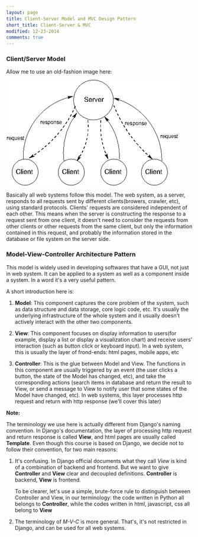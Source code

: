 ```yaml
---
layout: page
title: Client-Server Model and MVC Design Pattern
short_title: Client-Server & MVC
modified: 12-23-2014
comments: true
---
```


### Client/Server Model

Allow me to use an old-fashion image here:

![Image](/resource/clientserver.png)

Basically all web systems follow this model. The web system, as a server, responds to all requests sent by different clients(browers, crawler, etc), using standard protocols. Clients' requests are considered independent of each other. This means when the server is constructing the response to a request sent from one client, it doesn't need to consider the requests from other clients or other requests from the same client, but only the information contained in this request, and probably the information stored in the database or file system on the server side.

### Model-View-Controller Architecture Pattern

This model is widely used in developing softwares that have a GUI, not just in web system. It can be applied to a system as well as a component inside a system. In a word it's a very useful pattern.

A short introduction here is:

1.  **Model**: This component captures the core problem of the system, such as data structure and data storage, core logic code, etc. It's usually the underlying infrastructure of the whole system and it usually doesn't actively interact with the other two components.

2.  **View**: This component focuses on display information to users(for example, display a list or display a visualization chart) and receive users' interaction (such as button click or keyboard input). In a web system, this is usually the layer of frond-ends: html pages, mobile apps, etc

3.  **Controller**: This is the glue between Model and View. The functions in this component are usually triggered by an event (the user clicks a button, the state of the Model has changed, etc), and take the corresponding actions (search items in database and return the result to View, or send a message to View to notify user that some states of the Model have changed, etc). In web systems, this layer processes http request and return with http response (we'll cover this later)

**Note:**

The terminology we use here is actually different from Django's naming convention. In Django's documentation, the layer of processing http request and return response is called **View**, and html pages are usually called **Template**. Even though this course is based on Django, we decide not to follow their convention, for two main reasons:

1.  It's confusing. In Django official documents what they call *View* is kind of a combination of backend and frontend. But we want to give **Controller** and **View** clear and decoupled definitions. **Controller** is backend, **View** is frontend. 

	To be clearer, let's use a simple, brute-force rule to distinguish between Controller and View, in our terminology: the code written in Python all belongs to **Controller**, while the codes written in html, javascript, css all belong to **View**

2.  The terminology of *M-V-C* is more general. That's, it's not restricted in Django, and can be used for all web systems. 

